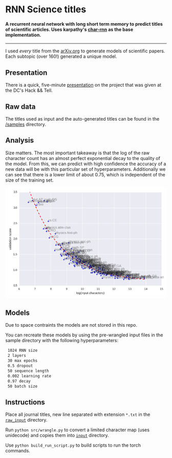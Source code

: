 # RNN Science titles

#### A recurrent neural network with long short term memory to predict titles of scientific articles. Uses karpathy's [char-rnn](https://github.com/karpathy/char-rnn) as the base implementation. 

--------------------------------

I used _every_ title from the [arXiv.org](http://arxiv.org/) to generate models of scientific papers. Each subtopic (over 160!) generated a unique model. 

## Presentation

There is a quick, five-minute [presentation](http://thoppe.github.io/RNN_science_titles/HnT_RNN_arXiv.html) on the project that was given at the DC's Hack && Tell.

## Raw data

The titles used as input and the auto-generated titles can be found in the [/samples](/samples) directory.

## Analysis

Size matters. The most important takeaway is that the log of the raw character count has an almost perfect exponential decay to the quality of the model. From this, we can predict with high confidence the accuracy of a new data will be with this particular set of hyperparameters. Additionally we can see that there is a lower limit of about 0.75, which is independent of the size of the training set.

![](figures/validation_vs_input.png)

## Models

Due to space contraints the models are not stored in this repo.

You can recreate these models by using the pre-wrangled input files in the sample directory with the following hyperparameters:

     1024 RNN size
     2 layers
     30 max epochs
     0.5 dropout
     50 sequence length
     0.002 learning rate
     0.97 decay
     50 batch size

## Instructions

Place all journal titles, new line separated with extension `*.txt` in the [`raw_input`](/raw_input) directory.

Run `python src/wrangle.py` to convert a limited character map (uses unidecode) and copies them into [`input`](/input) directory.

Use `python build_run_script.py` to build scripts to run the torch commands.






